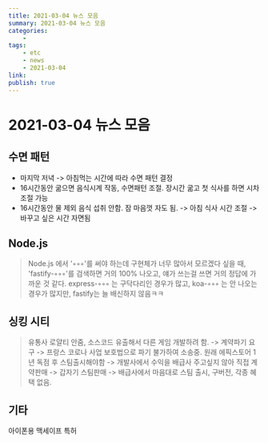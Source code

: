 ```yaml
---
title: 2021-03-04 뉴스 모음
summary: 2021-03-04 뉴스 모음
categories:
    - 
tags:
    - etc
    - news
    - 2021-03-04
link: 
publish: true
---
```


# 2021-03-04 뉴스 모음

## 수면 패턴

- 마지막 저녁 -> 아침먹는 시간에 따라 수면 패턴 결정
- 16시간동안 굶으면 음식시계 작동, 수면패턴 조절. 장시간 굶고 첫 식사를 하면 시차조절 가능
- 16시간동안 물 제외 음식 섭취 안함. 잠 마음껏 자도 됨. -> 아침 식사 시간 조절 -> 바꾸고 싶은 시간 자면됨

## Node.js

> Node.js 에서 '◦◦◦'를 써야 하는데 구현체가 너무 많아서 모르겠다 싶을 때, 'fastify-◦◦◦'를 검색하면 거의 100% 나오고, 얘가 쓰는걸 쓰면 거의 정답에 가까운 것 같다.
> express-◦◦◦ 는 구닥다리인 경우가 많고, koa-◦◦◦ 는 안 나오는 경우가 많지만, fastify는 늘 배신하지 않음ㅋㅋ

## 싱킹 시티

> 유통사 로얄티 안줌, 소스코드 유출해서 다른 게임 개발하려 함. -> 계약파기 요구 -> 프랑스 코로나 사업 보호법으로 파기 불가하여 소송중.
> 원래 에픽스토어 1년 독점 후 스팀출시해야함 -> 개발사에서 수익을 배급사 주고싶지 않아 직접 계약판매 -> 갑자기 스팀판매 -> 배급사에서 마음대로 스팀 출시, 구버전, 각종 혜택 없음.

## 기타

아이폰용 맥세이프 특허
